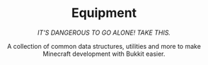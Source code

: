 <div align="center">
<h1>Equipment</h1>

*IT'S DANGEROUS TO GO ALONE! TAKE THIS.*

A collection of common data structures, utilities and more to make Minecraft development with Bukkit easier.
</div>